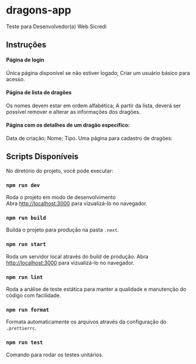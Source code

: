 # dragons-app

Teste para Desenvolvedor(a) Web Sicredi

## Instruções

#### Página de login

Única página disponível se não estiver logado; Criar um usuário básico para
acesso.

#### Página de lista de dragões

Os nomes devem estar em ordem alfabética; A partir da lista, deverá ser possível
remover e alterar as informações dos dragões.

#### Página com os detalhes de um dragão específico:

Data de criação; Nome; Tipo. Uma página para cadastro de dragões:

## Scripts Disponíveis

No diretório do projeto, você pode executar:

### `npm run dev`

Roda o projeto em modo de desenvolvimento<br /> Abra
[http://localhost:3000](http://localhost:3000) para vizualizá-lo no navegador.

### `npm run build`

Builda o projeto para produção na pasta `.next`.

### `npm run start`

Roda um servidor local através do build de produção. Abra
[http://localhost:3000](http://localhost:3000) para vizualizá-lo no navegador.

### `npm run lint`

Roda a análise de teste estática para manter a qualidade e manutenção do código
com facilidade.

### `npm run format`

Formata automaticamente os arquivos através da configuração do `.prettierrc`.

### `npm run test`

Comando para rodar os testes unitários.
